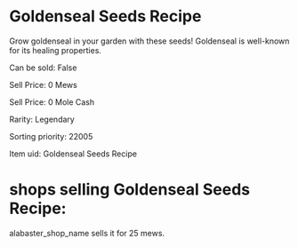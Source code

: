 # Goldenseal Seeds Recipe

Grow goldenseal in your garden with these seeds! Goldenseal is well-known for its healing properties.

Can be sold: False

Sell Price: 0 Mews

Sell Price: 0 Mole Cash

Rarity: Legendary

Sorting priority: 22005

Item uid: Goldenseal Seeds Recipe

# shops selling Goldenseal Seeds Recipe:

alabaster_shop_name sells it for 25 mews.